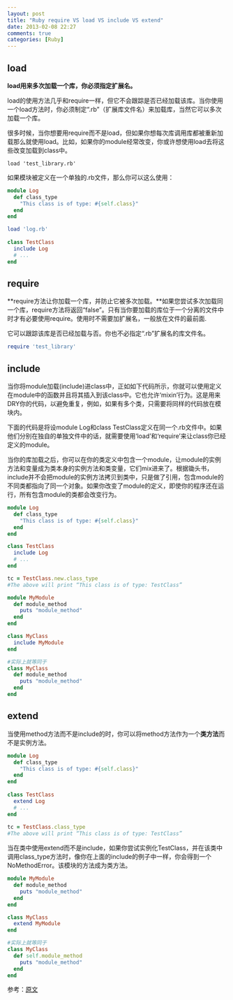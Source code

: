 ```yaml
---
layout: post
title: "Ruby require VS load VS include VS extend"
date: 2013-02-08 22:27
comments: true
categories: [Ruby]
---
```


## load
**load用来多次加载一个库，你必须指定扩展名。**
<!-- more -->

load的使用方法几乎和require一样，但它不会跟踪是否已经加载该库。当你使用一个load方法时，你必须制定“.rb”（扩展库文件名）来加载库，当然它可以多次加载一个库。

很多时候，当你想要用require而不是load，但如果你想每次库调用库都被重新加载那么就使用load。比如，如果你的module经常改变，你或许想使用load去将这些改变加载到class中。
```
load 'test_library.rb'
```
如果模块被定义在一个单独的.rb文件，那么你可以这么使用：
``` ruby log.rb http://ionrails.com/2009/09/19/ruby_require-vs-load-vs-include-vs-extend/ Source Article
module Log 
  def class_type
    "This class is of type: #{self.class}"
  end
end
```
``` ruby test.rb http://ionrails.com/2009/09/19/ruby_require-vs-load-vs-include-vs-extend/ Source Article
load 'log.rb'
 
class TestClass 
  include Log 
  # ... 
end
```

## require
**require方法让你加载一个库，并防止它被多次加载。**如果您尝试多次加载同一个库，require方法将返回“false”。只有当你要加载的库位于一个分离的文件中时才有必要使用require。使用时不需要加扩展名，一般放在文件的最前面.

它可以跟踪该库是否已经加载与否。你也不必指定“.rb”扩展名的库文件名。
``` ruby
require 'test_library'
```

## include
当你将module加载(include)进class中，正如如下代码所示，你就可以使用定义在module中的函数并且将其插入到该class中。它也允许‘mixin’行为。这是用来DRY你的代码，以避免重复，例如，如果有多个类，只需要将同样的代码放在模块内。

下面的代码是将设module Log和class TestClass定义在同一个.rb文件中。如果他们分别在独自的单独文件中的话，就需要使用‘load’和‘require’来让class你已经定义的module。

当你的库加载之后，你可以在你的类定义中包含一个module，让module的实例方法和变量成为类本身的实例方法和类变量，它们mix进来了。根据锄头书，include并不会把module的实例方法拷贝到类中，只是做了引用，包含module的不同类都指向了同一个对象。如果你改变了module的定义，即使你的程序还在运行，所有包含module的类都会改变行为。

``` ruby
module Log 
  def class_type
    "This class is of type: #{self.class}"
  end
end

class TestClass
  include Log
  # ...
end

tc = TestClass.new.class_type
#The above will print “This class is of type: TestClass”
```

```ruby
module MyModule
  def module_method
    puts "module_method"
  end
end

class MyClass
  include MyModule
end

#实际上就等同于
class MyClass
  def module_method
    puts "module_method"
  end
end
```

## extend
当使用method方法而不是include的时，你可以将method方法作为一个**类方法**而不是实例方法。
``` ruby
module Log 
  def class_type
    "This class is of type: #{self.class}"
  end
end
 
class TestClass 
  extend Log 
  # ... 
end
 
tc = TestClass.class_type
#The above will print “This class is of type: TestClass”
```
当在类中使用extend而不是include，如果你尝试实例化TestClass，并在该类中调用class_type方法时，像你在上面的include的例子中一样，你会得到一个NoMethodError。该模块的方法成为类方法。

```ruby
module MyModule
  def module_method
    puts "module_method"
  end
end

class MyClass
  extend MyModule
end

#实际上就等同于
class MyClass
  def self.module_method
    puts "module_method"
  end
end
```

参考：[原文](http://ionrails.com/2009/09/19/ruby_require-vs-load-vs-include-vs-extend/)
